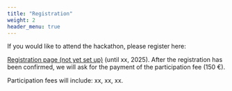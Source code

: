 ```yaml
---
title: "Registration"
weight: 2
header_menu: true
---
```

If you would like to attend the hackathon, please register here:

[Registration page (not yet set up)]() (until xx, 2025). After the registration has been confirmed, we will ask for the payment of the participation fee (150 €). 

Participation fees will include: xx, xx, xx. 
